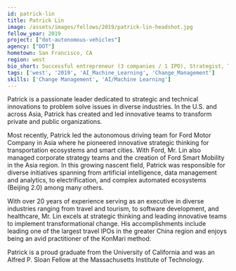 ```yaml
---
id: patrick-lin
title: Patrick Lin
image: /assets/images/fellows/2019/patrick-lin-headshot.jpg
fellow_year: 2019
project: ["dot-autonomous-vehicles"]
agency: ["DOT"]
hometown: San Francisco, CA
region: west
bio_short: Successful entrepreneur (3 companies / 1 IPO), Strategist, Team Builder, Lifelong Learner,  20+ years of experience in the U.S. and across Asia implementing transformational innovation to over 30 million stakeholders
tags: ['west', '2019', 'AI_Machine_Learning', 'Change_Management']
skills: ['Change Management', 'AI/Machine Learning']
---
```


Patrick is a passionate leader dedicated to strategic and technical innovations to problem solve issues in diverse industries. In the U.S. and across Asia, Patrick has created and led innovative teams to transform private and public organizations.

Most recently, Patrick led the autonomous driving team for Ford Motor Company in Asia where he pioneered innovative strategic thinking for transportation ecosystems and smart cities. With Ford, Mr. Lin also managed corporate strategy teams and the creation of Ford Smart Mobility in the Asia region. In this growing nascent field, Patrick was responsible for diverse initiatives spanning from artificial intelligence, data management and analytics, to electrification, and complex automated ecosystems (Beijing 2.0) among many others.

With over 20 years of experience serving as an executive in diverse industries ranging from travel and tourism, to software development, and healthcare, Mr. Lin excels at strategic thinking and leading innovative teams to implement transformational change.  His accomplishments include leading one of the largest travel IPOs in the greater China region and enjoys being an avid practitioner of the KonMari method.

Patrick is a proud graduate from the University of California and was an Alfred P. Sloan Fellow at the Massachusetts Institute of Technology.
